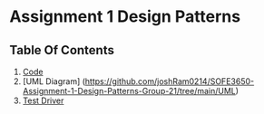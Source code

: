 # Assignment 1 Design Patterns
## Table Of Contents
1. [Code](https://github.com/joshRam0214/SOFE3650-Assignment-1-Design-Patterns-Group-21/tree/main/productFactory/src)
1. [UML Diagram] (https://github.com/joshRam0214/SOFE3650-Assignment-1-Design-Patterns-Group-21/tree/main/UML)
1. [Test Driver]()


